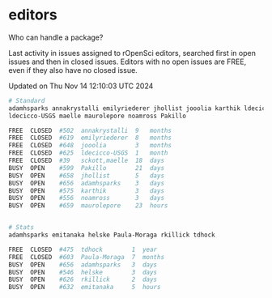 # editors

Who can handle a package?

Last activity in issues assigned to rOpenSci editors, searched first in open
issues and then in closed issues. Editors with no open issues are FREE, even if
they also have no closed issue.


Updated on Thu Nov 14 12:10:03 UTC 2024

```bash
# Standard
adamhsparks annakrystalli emilyriederer jhollist jooolia karthik ldecicco
ldecicco-USGS maelle maurolepore noamross Pakillo

FREE  CLOSED  #502  annakrystalli  9   months
FREE  CLOSED  #619  emilyriederer  8   months
FREE  CLOSED  #648  jooolia        3   months
FREE  CLOSED  #625  ldecicco-USGS  1   month
FREE  CLOSED  #39   sckott,maelle  18  days
BUSY  OPEN    #599  Pakillo        21  days
BUSY  OPEN    #658  jhollist       5   days
BUSY  OPEN    #656  adamhsparks    3   days
BUSY  OPEN    #575  karthik        3   days
BUSY  OPEN    #556  noamross       3   days
BUSY  OPEN    #659  maurolepore    23  hours


# Stats
adamhsparks emitanaka helske Paula-Moraga rkillick tdhock

FREE  CLOSED  #475  tdhock        1  year
FREE  CLOSED  #603  Paula-Moraga  7  months
BUSY  OPEN    #656  adamhsparks   3  days
BUSY  OPEN    #546  helske        3  days
BUSY  OPEN    #626  rkillick      2  days
BUSY  OPEN    #632  emitanaka     5  hours
```
